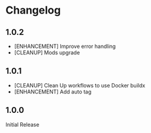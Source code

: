# Changelog

## 1.0.2

* [ENHANCEMENT] Improve error handling
* [CLEANUP] Mods upgrade

## 1.0.1

* [CLEANUP] Clean Up workflows to use Docker buildx
* [ENHANCEMENT] Add auto tag

## 1.0.0

Initial Release
